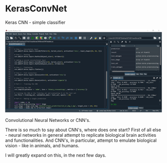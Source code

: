 # KerasConvNet
Keras CNN - simple classifier

![alt text](https://github.com/VBukowsky81/KerasConvNet/blob/main/KerasCNNPic.jpg)

Convolutional Neural Networks or CNN's.

There is so much to say about CNN's, where does one start? First of all else - neural networks in general attempt to replicate biological brain activities and functionalities. And CNN's, in particular, attempt to emulate biological vision - like in animals, and humans.

I will greatly expand on this, in the next few days.







